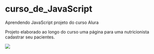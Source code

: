# curso_de_JavaScript
Aprendendo JavaScript projeto do curso Alura

Projeto elaborado ao longo do curso uma página para uma nutricionista cadastrar seu pacientes. 

<img src="https://github.com/jessicaperuggia/curso_de_JavaScript/blob/master/exemplo.png">
